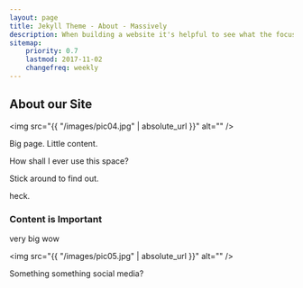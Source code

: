 ```yaml
---
layout: page
title: Jekyll Theme - About - Massively
description: When building a website it's helpful to see what the focus of your site is. This page is an example of how to show a website's focus.
sitemap:
    priority: 0.7
    lastmod: 2017-11-02
    changefreq: weekly
---
```

## About our Site

<span class="image left"><img src="{{ "/images/pic04.jpg" | absolute_url }}" alt="" /></span>

Big page.
Little content.

How shall I ever use this space?

Stick around to find out.

heck.

### Content is Important
<div class="box">
  <p>
  very big wow
  </p>
</div>

<span class="image left"><img src="{{ "/images/pic05.jpg" | absolute_url }}" alt="" /></span>

Something something social media?
